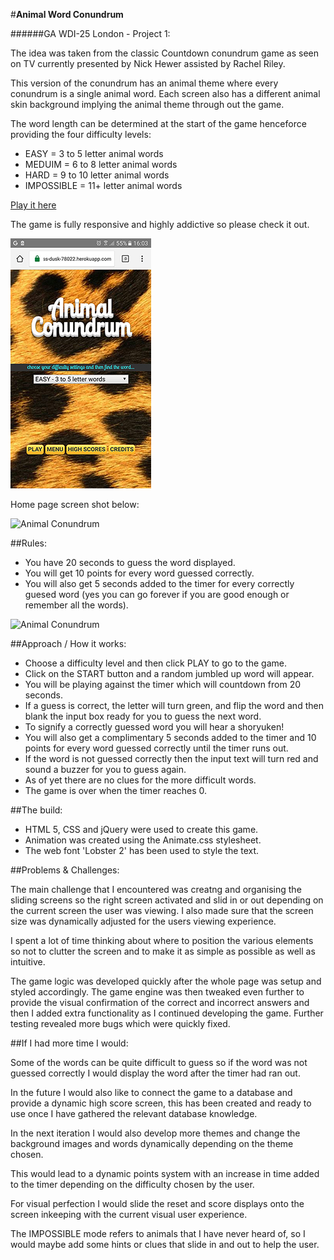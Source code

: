 #**Animal Word Conundrum**

######GA WDI-25 London - Project 1:

The idea was taken from the classic Countdown conundrum game as seen on TV currently presented by Nick Hewer assisted by Rachel Riley.

This version of the conundrum has an animal theme where every conundrum is a single animal word. Each screen also has a different animal skin background implying the animal theme through out the game.

The word length can be determined at the start of the game henceforce providing the four difficulty levels:

* EASY = 3 to 5 letter animal words
* MEDUIM = 6 to 8 letter animal words
* HARD = 9 to 10 letter animal words
* IMPOSSIBLE = 11+ letter animal words

[Play it here](https://limitless-dusk-78022.herokuapp.com/)

The game is fully responsive and highly addictive so please check it out.

![Animal Conundrum - Mobile screen shot 1](https://github.com/1Guv/project-1/blob/master/images/AC-mobile-1-small.jpeg?raw=true "Animal Word Conundrum - Mobile screen shot")

Home page screen shot below:

![Animal Conundrum](https://github.com/1Guv/project-1/blob/master/images/Animal-Conundrum-1%20.png?raw=true "Animal Word Conundrum - screen shot")

##Rules:

* You have 20 seconds to guess the word displayed.
* You will get 10 points for every word guessed correctly.
* You will also get 5 seconds added to the timer for every correctly guesed word (yes you can go forever if you are good enough or remember all the words).

![Animal Conundrum](https://github.com/1Guv/project-1/blob/master/images/Animal-Conundrum-2.png?raw=true "Animal Word Conundrum - screen shot")

##Approach / How it works:

* Choose a difficulty level and then click PLAY to go to the game.
* Click on the START button and a random jumbled up word will appear.
* You will be playing against the timer which will countdown from 20 seconds.
* If a guess is correct, the letter will turn green, and flip the word and then blank the input box ready for you to guess the next word.
* To signify a correctly guessed word you will hear a shoryuken!
* You will also get a complimentary 5 seconds added to the timer and 10 points for every word guessed correctly until the timer runs out.
* If the word is not guessed correctly then the input text will turn red and sound a buzzer for you to guess again.
* As of yet there are no clues for the more difficult words.
* The game is over when the timer reaches 0.

##The build:

* HTML 5, CSS and jQuery were used to create this game.
* Animation was created using the Animate.css stylesheet.
* The web font 'Lobster 2' has been used to style the text.

##Problems & Challenges:

The main challenge that I encountered was creatng and organising the sliding screens so the right screen activated and slid in or out depending on the current screen the user was viewing. I also made sure that the screen size was dynamically adjusted for the users viewing experience.

I spent a lot of time thinking about where to position the various elements so not to clutter the screen and to make it as simple as possible as well as intuitive.

The game logic was developed quickly after the whole page was setup and styled accordingly. The game engine was then tweaked even further to provide the visual confirmation of the correct and incorrect answers and then I added extra functionality as I continued developing the game. Further testing revealed more bugs which were quickly fixed.

##If I had more time I would:

Some of the words can be quite difficult to guess so if the word was not guessed correctly I would display the word after the timer had ran out.

In the future I would also like to connect the game to a database and provide a dynamic high score screen, this has been created and ready to use once I have gathered the relevant database knowledge.

In the next iteration I would also develop more themes and change the background images and words dynamically depending on the theme chosen.

This would lead to a dynamic points system with an increase in time added to the timer depending on the difficulty chosen by the user.

For visual perfection I would slide the reset and score displays onto the screen inkeeping with the current visual user experience.

The IMPOSSIBLE mode refers to animals that I have never heard of, so I would maybe add some hints or clues that slide in and out to help the user.



